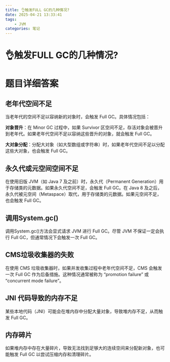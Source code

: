 ```yaml
---
title: 👌触发FULL GC的几种情况?
date: 2025-04-21 13:33:41
tags:
	- JVM
categories: 笔记
--- 
```


# 👌触发FULL GC的几种情况?

# 题目详细答案
## 老年代空间不足
当老年代的空间不足以容纳新的对象时，会触发 Full GC。具体情况包括：

**对象晋升**：在 Minor GC 过程中，如果 Survivor 区空间不足，存活对象会被晋升到老年代。如果老年代空间不足以容纳这些晋升的对象，就会触发 Full GC。

**大对象分配**：分配大对象（如大型数组或字符串）时，如果老年代空间不足以分配这些大对象，也会触发 Full GC。

## 永久代或元空间空间不足
在使用旧版 JVM（如 Java 7 及之前）时，永久代（Permanent Generation）用于存储类的元数据。如果永久代空间不足，会触发 Full GC。在 Java 8 及之后，永久代被元空间（Metaspace）取代，用于存储类的元数据。如果元空间不足，也会触发 Full GC。

## 调用System.gc()
调用System.gc()方法会显式请求 JVM 进行 Full GC。尽管 JVM 不保证一定会执行 Full GC，但通常情况下会触发一次 Full GC。

## CMS垃圾收集器的失败
在使用 CMS 垃圾收集器时，如果并发收集过程中老年代空间不足，CMS 会触发一次 Full GC 作为后备措施。这种情况通常被称为 “promotion failure” 或 “concurrent mode failure”。

## JNI 代码导致的内存不足
某些本地代码（JNI）可能会在堆内存中分配大量对象，导致堆内存不足，从而触发 Full GC。

## 内存碎片
如果堆内存中存在大量碎片，导致无法找到足够大的连续空间来分配新对象，也可能触发 Full GC 以尝试压缩内存和清理碎片。
